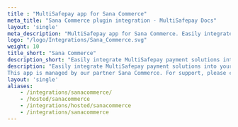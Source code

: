 ```yaml
---
title : "MultiSafepay app for Sana Commerce"
meta_title: "Sana Commerce plugin integration - MultiSafepay Docs"
layout: 'single'
meta_description: "MultiSafepay app for Sana Commerce. Easily integrate MultiSafepay payment solutions into your Dynamicweb platform with the free app"
logo: "/logo/Integrations/Sana_Commerce.svg"
weight: 10
title_short: "Sana Commerce"
description_short: "Easily integrate MultiSafepay payment solutions into your Sana Commerce platform with the free app."
description: "Easily integrate MultiSafepay payment solutions into your Sana Commerce platform with the free app. Please note that the minimum version of Sana Commerce required to use MultiSafepay is version 9.3. If you would like to integrate MultiSafepay with Sana Commerce, please visit the main website of [Sana Commerce for step-by-step instructions](https://help.sana-commerce.com/sana-commerce-93/payment-services/multisafepay/introduction)  
This app is managed by our partner Sana Commerce. For support, please contact [Sana Commerce](https://www.sana-commerce.com/nl/contact) directly."
layout: 'single'
aliases: 
    - /integrations/sanacommerce/
    - /hosted/sanacommerce
    - /integrations/hosted/sanacommerce
    - /integrations/sanacommerce
---
```


